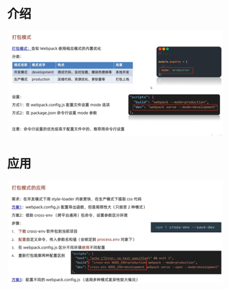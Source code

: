 # 介绍

![image-20241028223647728](27.打包模式.assets/image-20241028223647728.png)



# 应用

![image-20241028232319830](27.打包模式.assets/image-20241028232319830.png)